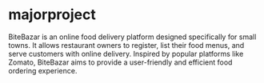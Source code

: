 # majorproject
BiteBazar is an online food delivery platform designed specifically for small towns. It allows restaurant owners to register, list their food menus, and serve customers with online delivery. Inspired by popular platforms like Zomato, BiteBazar aims to provide a user-friendly and efficient food ordering experience.
